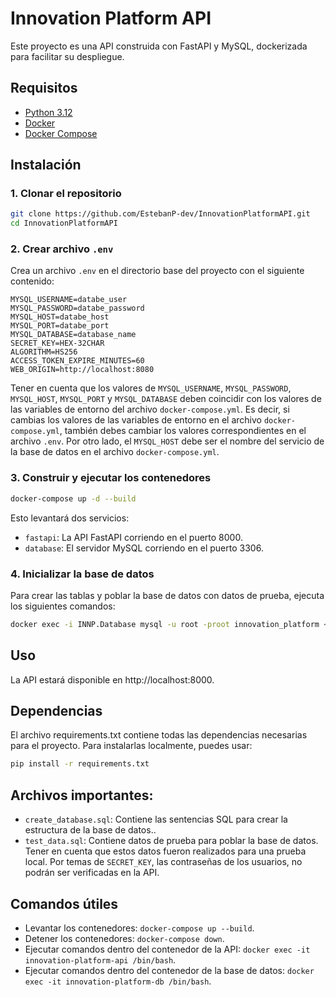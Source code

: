 # Innovation Platform API

Este proyecto es una API construida con FastAPI y MySQL, dockerizada para facilitar su despliegue.

## Requisitos

- [Python 3.12](https://www.python.org/downloads/release/python-3123/)
- [Docker](https://docs.docker.com/get-docker/)
- [Docker Compose](https://docs.docker.com/compose/install/)

## Instalación

### 1. Clonar el repositorio

```bash
git clone https://github.com/EstebanP-dev/InnovationPlatformAPI.git
cd InnovationPlatformAPI
```
### 2. Crear archivo `.env`
Crea un archivo `.env` en el directorio base del proyecto con el siguiente contenido:

```
MYSQL_USERNAME=databe_user
MYSQL_PASSWORD=databe_password
MYSQL_HOST=databe_host
MYSQL_PORT=databe_port
MYSQL_DATABASE=database_name
SECRET_KEY=HEX-32CHAR
ALGORITHM=HS256
ACCESS_TOKEN_EXPIRE_MINUTES=60
WEB_ORIGIN=http://localhost:8080
```

Tener en cuenta que los valores de `MYSQL_USERNAME`, `MYSQL_PASSWORD`, `MYSQL_HOST`, `MYSQL_PORT` y `MYSQL_DATABASE` deben coincidir con los valores de las variables de entorno del archivo `docker-compose.yml`. Es decir, si cambias los valores de las variables de entorno en el archivo `docker-compose.yml`, también debes cambiar los valores correspondientes en el archivo `.env`. Por otro lado, el `MYSQL_HOST` debe ser el nombre del servicio de la base de datos en el archivo `docker-compose.yml`.

### 3. Construir y ejecutar los contenedores

```bash
docker-compose up -d --build
```

Esto levantará dos servicios:
- `fastapi`: La API FastAPI corriendo en el puerto 8000.
- `database`: El servidor MySQL corriendo en el puerto 3306.

### 4. Inicializar la base de datos

Para crear las tablas y poblar la base de datos con datos de prueba, ejecuta los siguientes comandos:

```bash
docker exec -i INNP.Database mysql -u root -proot innovation_platform < /create_db.sql
```

## Uso

La API estará disponible en http://localhost:8000.

## Dependencias
El archivo requirements.txt contiene todas las dependencias necesarias para el proyecto. Para instalarlas localmente, puedes usar:

```bash
pip install -r requirements.txt
```

## Archivos importantes:

- `create_database.sql`: Contiene las sentencias SQL para crear la estructura de la base de datos..
- `test_data.sql`: Contiene datos de prueba para poblar la base de datos. Tener en cuenta que estos datos fueron realizados para una prueba local. Por temas de `SECRET_KEY`, las contraseñas de los usuarios, no podrán ser verificadas en la API.

## Comandos útiles

- Levantar los contenedores: `docker-compose up --build`.
- Detener los contenedores: `docker-compose down`.
- Ejecutar comandos dentro del contenedor de la API: `docker exec -it innovation-platform-api /bin/bash`.
- Ejecutar comandos dentro del contenedor de la base de datos: `docker exec -it innovation-platform-db /bin/bash`.
